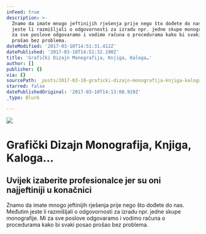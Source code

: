 ```yaml
---
inFeed: true
description: >-
  Znamo da imate mnogo jeftinijih rješenja prije nego što dođete do nas. Međutim
  jeste li razmišljali o odgovornosti za izradu npr. jedne skupe monografije. Mi
  za sve poslove odgovaramo i vodimo računa o procedurama kako bi svaki posao
  prošao bez problema.
dateModified: '2017-03-10T14:51:31.412Z'
datePublished: '2017-03-10T14:51:32.190Z'
title: 'Grafički Dizajn Monografija, Knjiga, Kaloga…'
author: []
publisher: {}
via: {}
sourcePath: _posts/2017-03-10-graficki-dizajn-monografija-knjiga-kaloga.md
starred: false
datePublishedOriginal: '2017-03-10T14:13:08.929Z'
_type: Blurb

---
```

![](https://the-grid-user-content.s3-us-west-2.amazonaws.com/ac50c150-07a3-4926-8608-9bf4324cdceb.jpg)

# Grafički Dizajn Monografija, Knjiga, Kaloga...

## Uvijek izaberite profesionalce jer su oni najjeftiniji u konačnici

Znamo da imate mnogo jeftinijih rješenja prije nego što dođete do nas. Međutim jeste li razmišljali o odgovornosti za izradu npr. jedne skupe monografije. Mi za sve poslove odgovaramo i vodimo računa o procedurama kako bi svaki posao prošao bez problema.